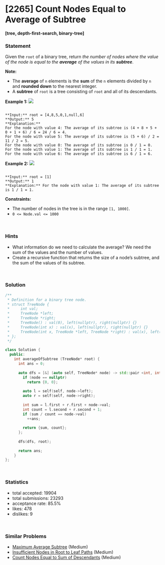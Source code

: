 # [2265] Count Nodes Equal to Average of Subtree

**[tree, depth-first-search, binary-tree]**

### Statement

Given the `root` of a binary tree, return *the number of nodes where the value of the node is equal to the **average** of the values in its **subtree***.

**Note:**
* The **average** of `n` elements is the **sum** of the `n` elements divided by `n` and **rounded down** to the nearest integer.
* A **subtree** of `root` is a tree consisting of `root` and all of its descendants.


**Example 1:**
![](https://assets.leetcode.com/uploads/2022/03/15/image-20220315203925-1.png)

```

**Input:** root = [4,8,5,0,1,null,6]
**Output:** 5
**Explanation:** 
For the node with value 4: The average of its subtree is (4 + 8 + 5 + 0 + 1 + 6) / 6 = 24 / 6 = 4.
For the node with value 5: The average of its subtree is (5 + 6) / 2 = 11 / 2 = 5.
For the node with value 0: The average of its subtree is 0 / 1 = 0.
For the node with value 1: The average of its subtree is 1 / 1 = 1.
For the node with value 6: The average of its subtree is 6 / 1 = 6.

```

**Example 2:**
![](https://assets.leetcode.com/uploads/2022/03/26/image-20220326133920-1.png)

```

**Input:** root = [1]
**Output:** 1
**Explanation:** For the node with value 1: The average of its subtree is 1 / 1 = 1.

```

**Constraints:**
* The number of nodes in the tree is in the range `[1, 1000]`.
* `0 <= Node.val <= 1000`


<br>

### Hints

- What information do we need to calculate the average? We need the sum of the values and the number of values.
- Create a recursive function that returns the size of a node’s subtree, and the sum of the values of its subtree.

<br>

### Solution

```cpp
/**
 * Definition for a binary tree node.
 * struct TreeNode {
 *     int val;
 *     TreeNode *left;
 *     TreeNode *right;
 *     TreeNode() : val(0), left(nullptr), right(nullptr) {}
 *     TreeNode(int x) : val(x), left(nullptr), right(nullptr) {}
 *     TreeNode(int x, TreeNode *left, TreeNode *right) : val(x), left(left), right(right) {}
 * };
 */

class Solution {
  public:
    int averageOfSubtree (TreeNode* root) {
      int ans = 0;
      
      auto dfs = [&] (auto self, TreeNode* node) -> std::pair <int, int> {
        if (node == nullptr)
          return {0, 0};
        
        auto l = self(self, node->left);
        auto r = self(self, node->right);
        
        int sum = l.first + r.first + node->val;
        int count = l.second + r.second + 1;
        if (sum / count == node->val)
          ++ans;
        
        return {sum, count};
      };
      
      dfs(dfs, root);
      
      return ans;
    }
};
```

<br>

### Statistics

- total accepted: 19904
- total submissions: 23293
- acceptance rate: 85.5%
- likes: 478
- dislikes: 9

<br>

### Similar Problems

- [Maximum Average Subtree](https://leetcode.com/problems/maximum-average-subtree) (Medium)
- [Insufficient Nodes in Root to Leaf Paths](https://leetcode.com/problems/insufficient-nodes-in-root-to-leaf-paths) (Medium)
- [Count Nodes Equal to Sum of Descendants](https://leetcode.com/problems/count-nodes-equal-to-sum-of-descendants) (Medium)
